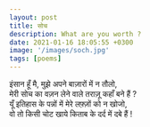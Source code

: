 ```yaml
---
layout: post
title: सोच
description: What are you worth ?
date: 2021-01-16 18:05:55 +0300
image: '/images/soch.jpg'
tags: [poems]
---
```


इंसान हूँ मै, मुझे अपने बाज़ारों में न तौलो,  
मेरी सोच का वज़न लेने वाले तराज़ू कहाँ बने हैं ?  
यूँ इतिहास के पन्नों में मेरे लफ़्ज़ों को न खोजो,  
वो तो किसी चोट खाये किताब के दर्द में दबे हैं !  